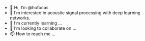 - 👋 Hi, I’m @hofocas
- 👀 I’m interested in acoustic signal processing with deep learning networks.
- 🌱 I’m currently learning ...
- 💞️ I’m looking to collaborate on ...
- 📫 How to reach me ...

<!---
hofocas/hofocas is a ✨ special ✨ repository because its `README.md` (this file) appears on your GitHub profile.
You can click the Preview link to take a look at your changes.
--->
